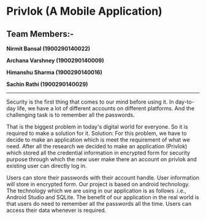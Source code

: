 # Privlok (A Mobile Application)
## Team Members:- 
**Nirmit Bansal (1900290140022)**

**Archana Varshney (1900290140009)**

**Himanshu Sharma (1900290140016)**

**Sachin Rathi (1900290140029)**

*******************************************************************************************
Security is the first thing that comes to our mind before using it. In day-to-day life, 
we have a lot of different accounts on different platforms. And the challenging task is to 
remember all the passwords. 

That is the biggest problem in today's digital world for 
everyone. So it is required to make a solution for it. Solution: For this problem, we have to 
decide to make an application which is meet the requirement of what we need. After all the 
research we decided to make an application (Privlok) which stored all the credential 
information in encrypted form for security purpose through which the new user make there 
an account on privlok and existing user can directly log in. 


Users can store their passwords with their account handle. User information will store in encrypted form. Our project is 
based on android technology. The technology which we are using in our application is as 
follows .i.e., Android Studio and SQLite. The benefit of our application in the real world is that 
users do need to remember all the passwords all the time. Users can access their data 
whenever is required.
